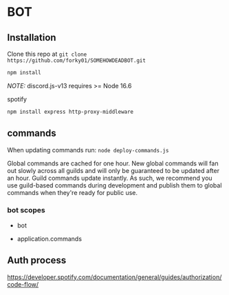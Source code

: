 # BOT

## Installation

Clone this repo at `git clone https://github.com/forky01/SOMEHOWDEADBOT.git`

``` sh
npm install
```

_NOTE:_ discord.js-v13 requires >= Node 16.6

spotify

```sh
npm install express http-proxy-middleware 
```

## commands

When updating commands run: `node deploy-commands.js`

Global commands are cached for one hour. New global commands will fan out slowly across all guilds and will only be guaranteed to be updated after an hour. Guild commands update instantly. As such, we recommend you use guild-based commands during development and publish them to global commands when they're ready for public use.

### bot scopes

* bot

* application.commands

## Auth process

https://developer.spotify.com/documentation/general/guides/authorization/code-flow/